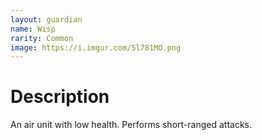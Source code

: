```yaml
---
layout: guardian
name: Wisp
rarity: Common
image: https://i.imgur.com/Sl781MO.png
---
```


# Description

An air unit with low health. Performs short-ranged attacks.
